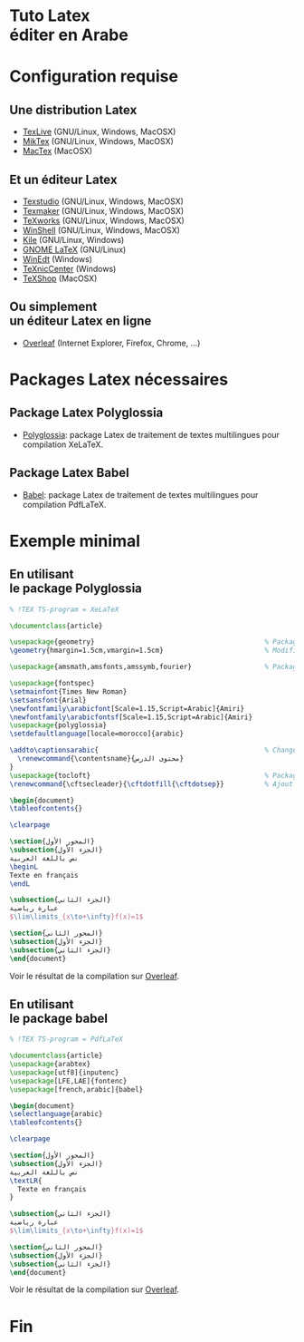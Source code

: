 <!-- .slide: data-background="#000000" -->
# Tuto Latex <br> éditer en Arabe



<!-- .slide: data-background="#000000" -->
# Configuration requise


## Une distribution Latex

* <a href="http://www.tug.org/texlive/" target="_blank">TexLive</a> (GNU/Linux, Windows, MacOSX)
* <a href="https://miktex.org/download/" target="_blank">MikTex</a> (GNU/Linux, Windows, MacOSX)
* <a href="http://www.tug.org/mactex/" target="_blank">MacTex</a> (MacOSX)


## Et un éditeur Latex

* <a href="https://www.texstudio.org/#download" target="_blank">Texstudio</a> (GNU/Linux, Windows, MacOSX)
* <a href="https://www.xm1math.net/texmaker/download_fr.html" target="_blank">Texmaker</a> (GNU/Linux, Windows, MacOSX)
* <a href="https://www.tug.org/texworks/#Getting_TeXworks" target="_blank">TeXworks</a> (GNU/Linux, Windows, MacOSX)
* <a href="http://www.winshell.org/#download" target="_blank">WinShell</a> (GNU/Linux, Windows, MacOSX)
* <a href="https://kile.sourceforge.io/download.php" target="_blank">Kile</a> (GNU/Linux, Windows)
* <a href="https://wiki.gnome.org/Apps/GNOME-LaTeX#Installation" target="_blank">GNOME LaTeX</a> (GNU/Linux)
* <a href="http://www.winedt.com/download.html" target="_blank">WinEdt</a> (Windows)
* <a href="https://www.texniccenter.org/download/" target="_blank">TeXnicCenter</a> (Windows)
* <a href="https://pages.uoregon.edu/koch/texshop/obtaining.html" target="_blank">TeXShop</a> (MacOSX)


## Ou simplement <br> un éditeur Latex en ligne

* <a href="https://www.overleaf.com" target="_blank">Overleaf</a> (Internet Explorer, Firefox, Chrome, ...)



<!-- .slide: data-background="#000000" -->
# Packages Latex nécessaires


## Package Latex Polyglossia

* <a href="https://ctan.org/pkg/polyglossia" target="_blank">Polyglossia</a>: package Latex de traitement de textes multilingues pour compilation XeLaTeX.


## Package Latex Babel
* <a href="https://www.ctan.org/pkg/babel" target="_blank">Babel</a>: package Latex de traitement de textes multilingues pour compilation PdfLaTeX.



<!-- .slide: data-background="#000000" -->
# Exemple minimal


## En utilisant <br> le package Polyglossia

```latex
% !TEX TS-program = XeLaTeX

\documentclass{article}

\usepackage{geometry}                                          % Package pour la mise en page
\geometry{hmargin=1.5cm,vmargin=1.5cm}                         % Modification des marges

\usepackage{amsmath,amsfonts,amssymb,fourier}                  % Packages pour les formules Maths

\usepackage{fontspec}
\setmainfont{Times New Roman}
\setsansfont{Arial}
\newfontfamily\arabicfont[Scale=1.15,Script=Arabic]{Amiri}
\newfontfamily\arabicfontsf[Scale=1.15,Script=Arabic]{Amiri}
\usepackage{polyglossia}
\setdefaultlanguage[locale=morocco]{arabic}

\addto\captionsarabic{                                         % Changement du titre du sommaire
  \renewcommand{\contentsname}{محتوى الدرس}
}
\usepackage{tocloft}                                           % Package pour la modification du sommaire
\renewcommand{\cftsecleader}{\cftdotfill{\cftdotsep}}          % Ajout des pointillés au sommaire

\begin{document}
\tableofcontents{}

\clearpage

\section{المحور الأول}
\subsection{الجزء الأول}
نص باللغة العربية
\beginL
Texte en français
\endL

\subsection{الجزء الثاني}
عبارة رياضية
$\lim\limits_{x\to+\infty}f(x)=1$

\section{المحور الثاني}
\subsection{الجزء الأول}
\subsection{الجزء الثاني}
\end{document}
```
Voir le résultat de la compilation sur <a href="https://www.overleaf.com/read/pkbfqbsnfvvp" target="_blank">Overleaf</a>.


## En utilisant <br> le package babel

```latex
% !TEX TS-program = PdfLaTeX

\documentclass{article}
\usepackage{arabtex}
\usepackage[utf8]{inputenc}
\usepackage[LFE,LAE]{fontenc}
\usepackage[french,arabic]{babel}

\begin{document}
\selectlanguage{arabic}
\tableofcontents{}

\clearpage

\section{المحور الأول}
\subsection{الجزء الأول}
نص باللغة العربية
\textLR{
  Texte en français
}

\subsection{الجزء الثاني}
عبارة رياضية
$\lim\limits_{x\to+\infty}f(x)=1$

\section{المحور الثاني}
\subsection{الجزء الأول}
\subsection{الجزء الثاني}
\end{document}
```
Voir le résultat de la compilation sur <a href="https://www.overleaf.com/read/yctcdfpxjjcr" target="_blank">Overleaf</a>.



<!-- .slide: data-background="#000000" -->
# Fin

<!--- ![External Image](https://s3.amazonaws.com/static.slid.es/logo/v2/slides-symbol-512x512.png) -->
